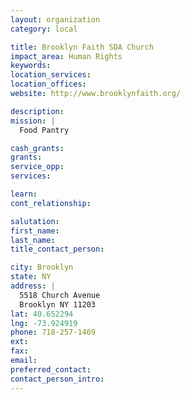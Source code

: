 ```yaml
---
layout: organization
category: local

title: Brooklyn Faith SDA Church
impact_area: Human Rights
keywords: 
location_services: 
location_offices: 
website: http://www.brooklynfaith.org/‎

description: 
mission: |
  Food Pantry

cash_grants: 
grants: 
service_opp: 
services: 

learn: 
cont_relationship: 

salutation: 
first_name: 
last_name: 
title_contact_person: 

city: Brooklyn
state: NY
address: |
  5518 Church Avenue     
  Brooklyn NY 11203
lat: 40.652294
lng: -73.924919
phone: 718-257-1469
ext: 
fax: 
email: 
preferred_contact: 
contact_person_intro: 
---
```

